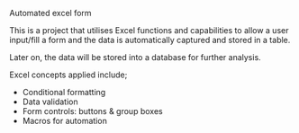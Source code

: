 
 Automated excel form

This is a project that utilises Excel functions and capabilities to allow a user input/fill a form and the data is automatically captured and stored in a table. 

Later on, the data will be stored into a database for further analysis.

Excel concepts applied include;

* Conditional formatting
* Data validation
* Form controls: buttons & group boxes
* Macros for automation
